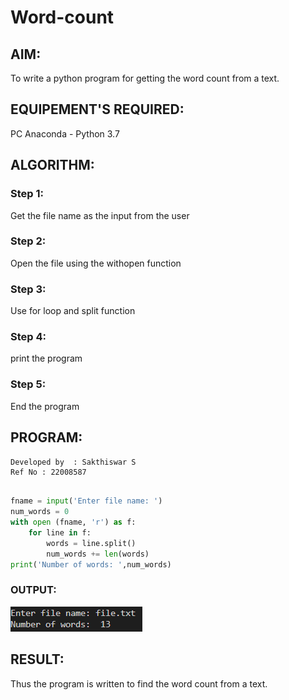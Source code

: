 # Word-count
## AIM:
To write a python program for getting the word count from a text.
## EQUIPEMENT'S REQUIRED: 
PC
Anaconda - Python 3.7
## ALGORITHM: 
### Step 1:

Get the file name as the input from the user 

### Step 2: 

Open the file using the withopen function 
 
### Step 3: 

Use for loop and split function 

### Step 4:  

print the program

### Step 5:

End the program


## PROGRAM:
```
Developed by  : Sakthiswar S
Ref No : 22008587

```
```python

fname = input('Enter file name: ')
num_words = 0
with open (fname, 'r') as f:
    for line in f:
        words = line.split()
        num_words += len(words)
print('Number of words: ',num_words)     

```

### OUTPUT:

![model](output.png)

## RESULT:
Thus the program is written to find the word count from a text.
